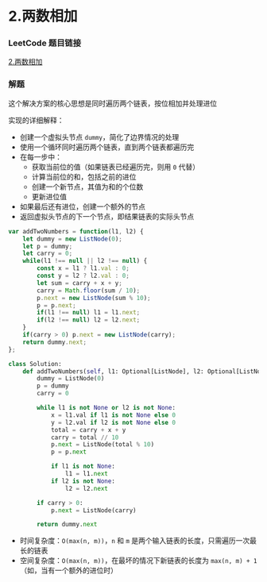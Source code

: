 # 2.两数相加

### LeetCode 题目链接

[2.两数相加](https://leetcode.cn/problems/add-two-numbers/)

### 解题

这个解决方案的核心思想是同时遍历两个链表，按位相加并处理进位

实现的详细解释：
- 创建一个虚拟头节点 `dummy`，简化了边界情况的处理
- 使用一个循环同时遍历两个链表，直到两个链表都遍历完
- 在每一步中：
  - 获取当前位的值（如果链表已经遍历完，则用 `0` 代替）
  - 计算当前位的和，包括之前的进位
  - 创建一个新节点，其值为和的个位数
  - 更新进位值
- 如果最后还有进位，创建一个额外的节点
- 返回虚拟头节点的下一个节点，即结果链表的实际头节点
  
```js
var addTwoNumbers = function(l1, l2) {
    let dummy = new ListNode(0);
    let p = dummy;
    let carry = 0;
    while(l1 !== null || l2 !== null) {
        const x = l1 ? l1.val : 0;
        const y = l2 ? l2.val : 0;
        let sum = carry + x + y;
        carry = Math.floor(sum / 10);
        p.next = new ListNode(sum % 10);
        p = p.next;
        if(l1 !== null) l1 = l1.next;
        if(l2 !== null) l2 = l2.next;
    }
    if(carry > 0) p.next = new ListNode(carry);
    return dummy.next;
};
```
```python
class Solution:
    def addTwoNumbers(self, l1: Optional[ListNode], l2: Optional[ListNode]) -> Optional[ListNode]:
        dummy = ListNode(0)
        p = dummy
        carry = 0

        while l1 is not None or l2 is not None:
            x = l1.val if l1 is not None else 0
            y = l2.val if l2 is not None else 0
            total = carry + x + y
            carry = total // 10
            p.next = ListNode(total % 10)
            p = p.next

            if l1 is not None:
                l1 = l1.next
            if l2 is not None:
                l2 = l2.next

        if carry > 0:
            p.next = ListNode(carry)

        return dummy.next
```
- 时间复杂度：`O(max(n, m))`，`n` 和 `m` 是两个输入链表的长度，只需遍历一次最长的链表
- 空间复杂度：`O(max(n, m))`，在最坏的情况下新链表的长度为 `max(n, m) + 1`（如，当有一个额外的进位时）